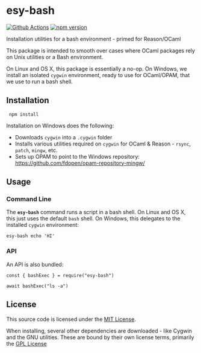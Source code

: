 # esy-bash
[![Github Actions](https://github.com/ManasJayanth/esy-bash/actions/workflows/ci.yml/badge.svg)](https://github.com/ManasJayanth/esy-bash/actions/workflows/ci.yml)
[![npm version](https://badge.fury.io/js/esy-bash.svg)](https://badge.fury.io/js/esy-bash)

Installation utilities for a bash environment - primed for Reason/OCaml


This package is intended to smooth over cases where OCaml packages rely on Unix utilities or a Bash environment.

On Linux and OS X, this package is essentially a no-op. On Windows, we install an isolated `cygwin` environment, ready to use for OCaml/OPAM, that we use to run a bash shell.


## Installation

```
 npm install
```

Installation on Windows does the following:
- Downloads `cygwin` into a `.cygwin` folder
- Installs various utilities required on `cygwin` for OCaml & Reason - `rsync`, `patch`, `mingw`, etc.
- Sets up OPAM to point to the Windows repository: https://github.com/fdopen/opam-repository-mingw/

## Usage

### Command Line

The __`esy-bash`__ command runs a script in a bash shell. On Linux and OS X, this just uses the default `bash` shell. On Windows, this delegates to the installed `cygwin` environment:

```
esy-bash echo 'HI'
```

### API

An API is also bundled:

```
const { bashExec } = require("esy-bash")

await bashExec("ls -a")
```

## License

This source code is licensed under the [MIT License](./LICENSE).

When installing, several other dependencies are downloaded - like Cygwin and the GNU utilities. These are bound by their own license terms, primarily the [GPL License](https://en.wikipedia.org/wiki/GNU_General_Public_License)


